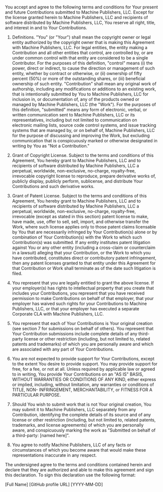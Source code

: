 You accept and agree to the following terms and conditions for Your present and future Contributions
submitted to Machine Publishers, LLC. Except for the license granted herein to Machine
Publishers, LLC and recipients of software distributed by Machine Publishers, LLC, You reserve all
right, title, and interest in and to Your Contributions.

1. Definitions. "You" (or "Your") shall mean the copyright owner or legal entity authorized by the copyright
owner that is making this Agreement with Machine Publishers, LLC. For legal entities, the entity
making a Contribution and all other entities that control, are controlled by, or are under common
control with that entity are considered to be a single Contributor. For the purposes of this
definition, "control" means (i) the power, direct or indirect, to cause the direction or management
of such entity, whether by contract or otherwise, or (ii) ownership of fifty percent (50%) or more
of the outstanding shares, or (iii) beneficial ownership of such entity. "Contribution" shall mean
any original work of authorship, including any modifications or additions to an existing work, that
is intentionally submitted by You to Machine Publishers, LLC for inclusion in, or documentation of,
any of the products owned or managed by Machine Publishers, LLC (the "Work"). For the purposes of
this definition, "submitted" means any form of electronic, verbal, or written communication sent to
Machine Publishers, LLC or its representatives, including but not limited to communication on
electronic mailing lists, source code control systems, and issue tracking systems that are managed
by, or on behalf of, Machine Publishers, LLC for the purpose of discussing and improving the Work,
but excluding communication that is conspicuously marked or otherwise designated in writing by You
as "Not a Contribution."

2. Grant of Copyright License. Subject to the terms and conditions of this Agreement, You hereby
grant to Machine Publishers, LLC and to recipients of software distributed by Machine Publishers,
LLC a perpetual, worldwide, non-exclusive, no-charge, royalty-free, irrevocable copyright license to
reproduce, prepare derivative works of, publicly display, publicly perform, sublicense, and
distribute Your Contributions and such derivative works.

3. Grant of Patent License. Subject to the terms and conditions of this Agreement, You hereby
grant to Machine Publishers, LLC and to recipients of software distributed by Machine Publishers,
LLC a perpetual, worldwide, non-exclusive, no-charge, royalty-free, irrevocable (except as stated in
this section) patent license to make, have made, use, offer to sell, sell, import, and otherwise
transfer the Work, where such license applies only to those patent claims licensable by You that are
necessarily infringed by Your Contribution(s) alone or by combination of Your Contribution(s) with
the Work to which such Contribution(s) was submitted. If any entity institutes patent litigation
against You or any other entity (including a cross-claim or counterclaim in a lawsuit) alleging that
your Contribution, or the Work to which you have contributed, constitutes direct or contributory
patent infringement, then any patent licenses granted to that entity under this Agreement for that
Contribution or Work shall terminate as of the date such litigation is filed.

4. You represent that you are legally entitled to grant the above license. If your employer(s)
has rights to intellectual property that you create that includes your Contributions, you represent
that you have received permission to make Contributions on behalf of that employer, that your
employer has waived such rights for your Contributions to Machine Publishers, LLC, or that your
employer has executed a separate Corporate CLA with Machine Publishers, LLC.

5. You represent that each of Your Contributions is Your original creation (see section 7 for
submissions on behalf of others). You represent that Your Contribution submissions include complete
details of any third-party license or other restriction (including, but not limited to, related
patents and trademarks) of which you are personally aware and which are associated with any part of
Your Contributions.

6. You are not expected to provide support for Your Contributions, except to the extent You
desire to provide support. You may provide support for free, for a fee, or not at all. Unless
required by applicable law or agreed to in writing, You provide Your Contributions on an "AS IS"
BASIS, WITHOUT WARRANTIES OR CONDITIONS OF ANY KIND, either express or implied, including, without
limitation, any warranties or conditions of TITLE, NON- INFRINGEMENT, MERCHANTABILITY, or FITNESS
FOR A PARTICULAR PURPOSE.

7. Should You wish to submit work that is not Your original creation, You may submit it to
Machine Publishers, LLC separately from any Contribution, identifying the complete details of its
source and of any license or other restriction (including, but not limited to, related patents,
trademarks, and license agreements) of which you are personally aware, and conspicuously marking the
work as "Submitted on behalf of a third-party: [named here]".

8. You agree to notify Machine Publishers, LLC of any facts or circumstances of which you become
aware that would make these representations inaccurate in any respect.

The undersigned agree to the terms and conditions contained herein and declare that they are
authorized and able to make this agreement and sign this declaration. To sign this declaration use
the following format:

[Full Name] [GitHub profile URL] [YYYY-MM-DD]

